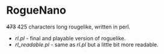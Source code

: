 RogueNano
===

~~473~~ 425 characters long rougelike, written in perl.
* _rl.pl_ - final and playable version of roguelike.
* _rl_readable.pl_ - same as _rl.pl_ but a little bit more readable.
